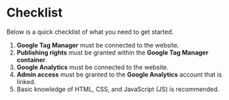 # Checklist

Below is a quick checklist of what you need to get started.

1. **Google Tag Manager** must be connected to the website.
2. **Publishing rights** must be granted within the **Google Tag Manager container**.
3. **Google Analytics** must be connected to the website.
4. **Admin access** must be granted to the **Google Analytics** account that is linked.
5. Basic knowledge of HTML, CSS, and JavaScript (JS) is recommended.